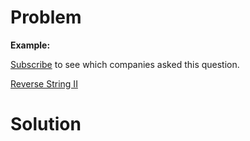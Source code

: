 
# Problem

**Example:**  

[Subscribe](/subscribe/) to see which companies asked this question.



[Reverse String II](https://leetcode.com/problems/reverse-string-ii)

# Solution



